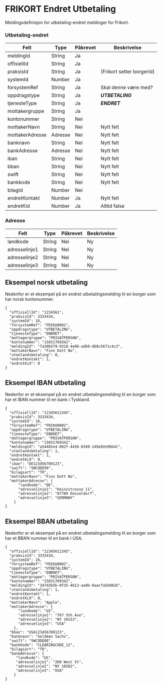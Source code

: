 # FRIKORT Endret Utbetaling

Meldingsdefinisjon for utbetaling-endret meldinger for Frikort.

### Utbetaling-endret
Felt | Type | Påkrevet | Beskrivelse 
-----|------ |------ |-------------------
meldingId | String | Ja | 
offisiellId | String | Ja |
praksisId | String | Ja | (Frikort setter borgerId)
systemId | Number | Ja | 
forsystemRef| String | Ja | Skal denne være med?
oppdragstype| String | Ja | _**UTBETALING**_
tjenesteType| String | Ja | _**ENDRET**_
mottakergruppe| String | Ja |
kontonummer | String | Nei
mottakerNavn | String | Nei| Nytt felt
mottakerAdresse | Adresse | Nei | Nytt felt
banknavn | String | Nei | Nytt felt
bankAdresse | Adresse | Nei | Nytt felt
iban | String | Nei | Nytt felt
bban | String | Nei | Nytt felt
swift | String | Nei | Nytt felt
bankkode | String | Nei | Nytt felt
bilagId | Number | Nei |
endretKontakt | Number | Ja |  Nytt felt
endretKid  | Number | Ja |  Alltid false

### Adresse
Felt | Type | Påkrevet | Beskrivelse 
-----|----- |----- |--------------------
landkode | String | Nei | Ny
adresselinje1 | String | Nei |Ny
adresselinje2 | String | Nei |Ny
adresselinje3 | String | Nei |Ny

## Eksempel norsk utbetaling
Nedenfor er et eksempel på en endret utbetalingsmelding til en borger som har norsk kontonummer.

```
{
  "offisiellId": "1234561",
  "praksisId": 3333434,
  "systemId": 16,
  "forsystemRef": "FRIKU0001",
  "oppdragstype": "UTBETALING",
  "tjenesteType": "ENDRET",
  "mottagergruppe": "PRIVATPERSON",
  "kontonummer": "15031769342",
  "meldingId": "7a30b579-9318-4e88-adb9-d68c5671c4c3",
  "mottakerNavn": "Finn Dott No",
  "utenlandsbetaling": 0,
  "endretKontakt": 1,
  "endretKid": 0
}
```

## Eksempel IBAN utbetaling
Nedenfor er et eksempel på en endret utbetalingsmelding til en borger som har et IBAN nummer til en bank i Tyskland.

```
{
  "offisiellId": "12345612345",
  "praksisId": 3333434,
  "systemId": 16,
  "forsystemRef": "FRIKU0002",
  "oppdragstype": "UTBETALING",
  "tjenesteType": "ENDRET",
  "mottagergruppe": "PRIVATPERSON",
  "kontonummer": "15031769342",
  "meldingId": "a54402e4-002f-4436-8349-149a92e9bb41",
  "utenlandsbetaling": 1,
  "endretKontakt": 1,
  "endretKid": 0,
  "iban": "DE123456789123",
  "swift": "SWCODE99",
  "bilagsart": "TR",
  "mottakerNavn": "Finn Dott No",
  "mottakerAdresse": {
      "landkode": "DE",
      "adresselinje1": "Heinzstrasse 11",
      "adresselinje2": "87789 Düsseldorf",
      "adresselinje3": "GERMANY"
    }
}
```

## Eksempel BBAN utbetaling
Nedenfor er et eksempel på en endret utbetalingsmelding til en borger som har et BBAN nummer til en bank i USA.

```
{
  "offisiellId": "12345612345",
  "praksisId": 3333434,
  "systemId": 16,
  "forsystemRef": "FRIKU0002",
  "oppdragstype": "UTBETALING",
  "tjenesteType": "ENDRET",
  "mottagergruppe": "PRIVATPERSON",
  "kontonummer": "15031769342",
  "meldingId": "347d3b5b-0f35-4613-aa9b-9aacfa5b9826",
  "utenlandsbetaling": 1,
  "endretKontakt": 1,
  "endretKid": 0,
  "mottakerNavn": "Apple",
  "mottakerAdresse": {
      "landkode": "US",
      "adresselinje1": "767 5th Ave",
      "adresselinje2": "NY 10153",
      "adresselinje3": "USA"
    },
  "bban": "USA123456789123",
  "banknavn": "Goldman Sachs",
  "swift": "SWCODE88",
  "bankkode": "CLEARINGCODE_12",
  "bilagsart": "TR",
  "bankAdresse": {
     "landkode": "US",
     "adresselinje1": "200 West St",
     "adresselinje2": "NY 10282",
     "adresselinje3": "USA"
    }
}
```